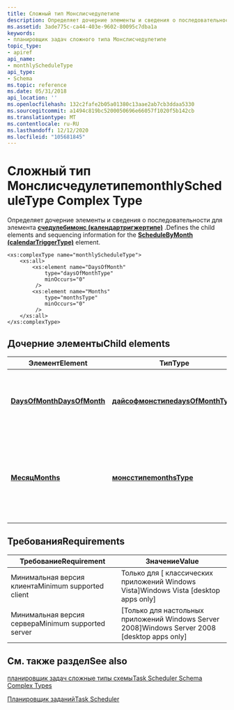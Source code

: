 ```yaml
---
title: Сложный тип Монслисчедулетипе
description: Определяет дочерние элементы и сведения о последовательности для элемента Счедулебимонс (Календартригжертипе).
ms.assetid: 3ade775c-ca44-403e-9602-80095c7dba1a
keywords:
- планировщик задач сложного типа Монслисчедулетипе
topic_type:
- apiref
api_name:
- monthlyScheduleType
api_type:
- Schema
ms.topic: reference
ms.date: 05/31/2018
api_location: ''
ms.openlocfilehash: 132c2fafe2b05a01380c13aae2ab7cb3ddaa5330
ms.sourcegitcommit: a1494c819bc5200050696e66057f1020f5b142cb
ms.translationtype: MT
ms.contentlocale: ru-RU
ms.lasthandoff: 12/12/2020
ms.locfileid: "105681845"
---
```

# <a name="monthlyscheduletype-complex-type"></a><span data-ttu-id="a9708-104">Сложный тип Монслисчедулетипе</span><span class="sxs-lookup"><span data-stu-id="a9708-104">monthlyScheduleType Complex Type</span></span>

<span data-ttu-id="a9708-105">Определяет дочерние элементы и сведения о последовательности для элемента [**счедулебимонс (календартригжертипе)**](taskschedulerschema-schedulebymonth-calendartriggertype-element.md) .</span><span class="sxs-lookup"><span data-stu-id="a9708-105">Defines the child elements and sequencing information for the [**ScheduleByMonth (calendarTriggerType)**](taskschedulerschema-schedulebymonth-calendartriggertype-element.md) element.</span></span>

``` syntax
<xs:complexType name="monthlyScheduleType">
    <xs:all>
        <xs:element name="DaysOfMonth"
            type="daysOfMonthType"
            minOccurs="0"
         />
        <xs:element name="Months"
            type="monthsType"
            minOccurs="0"
         />
    </xs:all>
</xs:complexType>
```

## <a name="child-elements"></a><span data-ttu-id="a9708-106">Дочерние элементы</span><span class="sxs-lookup"><span data-stu-id="a9708-106">Child elements</span></span>



| <span data-ttu-id="a9708-107">Элемент</span><span class="sxs-lookup"><span data-stu-id="a9708-107">Element</span></span>                                                                            | <span data-ttu-id="a9708-108">Тип</span><span class="sxs-lookup"><span data-stu-id="a9708-108">Type</span></span>                                                                       | <span data-ttu-id="a9708-109">Описание</span><span class="sxs-lookup"><span data-stu-id="a9708-109">Description</span></span>                                                                                    |
|------------------------------------------------------------------------------------|----------------------------------------------------------------------------|------------------------------------------------------------------------------------------------|
| [<span data-ttu-id="a9708-110">**DaysOfMonth**</span><span class="sxs-lookup"><span data-stu-id="a9708-110">**DaysOfMonth**</span></span>](taskschedulerschema-daysofmonth-monthlyscheduletype-element.md) | [<span data-ttu-id="a9708-111">**дайсофмонстипе**</span><span class="sxs-lookup"><span data-stu-id="a9708-111">**daysOfMonthType**</span></span>](taskschedulerschema-daysofmonthtype-complextype.md) | <span data-ttu-id="a9708-112">Указывает дни месяца, в которые выполняется задача.</span><span class="sxs-lookup"><span data-stu-id="a9708-112">Specifies the days of the month during which the task runs.</span></span><br/>                         |
| [<span data-ttu-id="a9708-113">**Месяц**</span><span class="sxs-lookup"><span data-stu-id="a9708-113">**Months**</span></span>](taskschedulerschema-months-monthlyscheduletype-element.md)           | [<span data-ttu-id="a9708-114">**монсстипе**</span><span class="sxs-lookup"><span data-stu-id="a9708-114">**monthsType**</span></span>](taskschedulerschema-monthstype-complextype.md)           | <span data-ttu-id="a9708-115">Указывает месяцы года, в течение которых задача выполняется для ежемесячного расписания.</span><span class="sxs-lookup"><span data-stu-id="a9708-115">Specifies the months of the year during which the task runs for a monthly schedule.</span></span><br/> |



## <a name="requirements"></a><span data-ttu-id="a9708-116">Требования</span><span class="sxs-lookup"><span data-stu-id="a9708-116">Requirements</span></span>



| <span data-ttu-id="a9708-117">Требование</span><span class="sxs-lookup"><span data-stu-id="a9708-117">Requirement</span></span> | <span data-ttu-id="a9708-118">Значение</span><span class="sxs-lookup"><span data-stu-id="a9708-118">Value</span></span> |
|-------------------------------------|------------------------------------------------------|
| <span data-ttu-id="a9708-119">Минимальная версия клиента</span><span class="sxs-lookup"><span data-stu-id="a9708-119">Minimum supported client</span></span><br/> | <span data-ttu-id="a9708-120">Только для \[ классических приложений Windows Vista\]</span><span class="sxs-lookup"><span data-stu-id="a9708-120">Windows Vista \[desktop apps only\]</span></span><br/>       |
| <span data-ttu-id="a9708-121">Минимальная версия сервера</span><span class="sxs-lookup"><span data-stu-id="a9708-121">Minimum supported server</span></span><br/> | <span data-ttu-id="a9708-122">\[Только для настольных приложений Windows Server 2008\]</span><span class="sxs-lookup"><span data-stu-id="a9708-122">Windows Server 2008 \[desktop apps only\]</span></span><br/> |



## <a name="see-also"></a><span data-ttu-id="a9708-123">См. также раздел</span><span class="sxs-lookup"><span data-stu-id="a9708-123">See also</span></span>

<dl> <dt>

[<span data-ttu-id="a9708-124">планировщик задач сложные типы схемы</span><span class="sxs-lookup"><span data-stu-id="a9708-124">Task Scheduler Schema Complex Types</span></span>](task-scheduler-schema-complex-types.md)
</dt> <dt>

[<span data-ttu-id="a9708-125">Планировщик заданий</span><span class="sxs-lookup"><span data-stu-id="a9708-125">Task Scheduler</span></span>](task-scheduler-start-page.md)
</dt> </dl>

 

 





